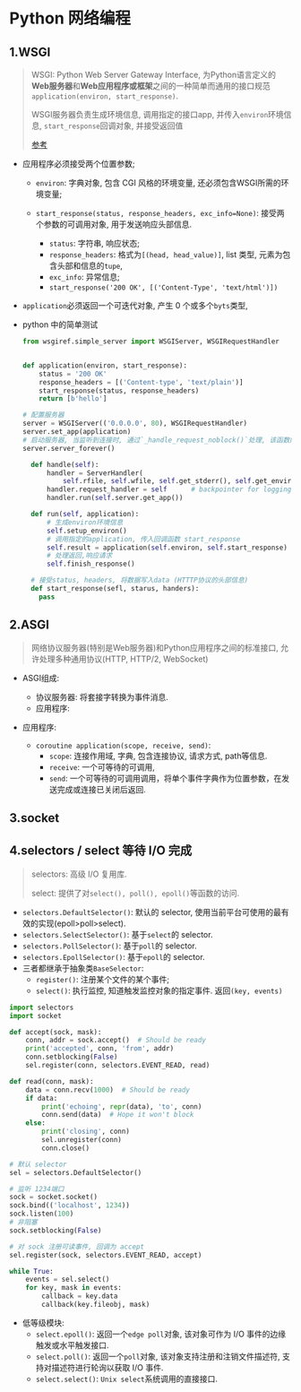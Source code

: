 # Python 网络编程

## 1.WSGI

> WSGI: Python Web Server Gateway Interface, 为Python语言定义的**Web服务器**和**Web应用程序或框架**之间的一种简单而通用的接口规范`application(environ, start_response)`.
>
> WSGI服务器负责生成环境信息, 调用指定的接口app, 并传入`environ`环境信息, `start_response`回调对象, 并接受返回值
>
> [参考](https://www.python.org/dev/peps/pep-3333/)

- 应用程序必须接受两个位置参数;

  - `environ`: 字典对象, 包含 CGI 风格的环境变量, 还必须包含WSGI所需的环境变量;

  - `start_response(status, response_headers, exc_info=None)`: 接受两个参数的可调用对象, 用于发送响应头部信息.

    - `status`: 字符串, 响应状态;
    - `response_headers`: 格式为`[(head, head_value)]`, list 类型, 元素为包含头部和信息的`tupe`,
    - `exc_info`: 异常信息;
    - `start_response('200 OK', [('Content-Type', 'text/html')])`

- `application`必须返回一个可迭代对象, 产生 0 个或多个`byts`类型,

- python 中的简单测试

  ```python
  from wsgiref.simple_server import WSGIServer, WSGIRequestHandler


  def application(environ, start_response):
      status = '200 OK'
      response_headers = [('Content-type', 'text/plain')]
      start_response(status, response_headers)
      return [b'hello']

  # 配置服务器
  server = WSGIServer(('0.0.0.0', 80), WSGIRequestHandler)
  server.set_app(application)
  # 启动服务器, 当监听到连接时, 通过`_handle_request_noblock()`处理, 该函数内部通过 一系列调用, 最后会实例化RequestHandlerClass, ReqestHandlerClass初始化时会执行handle方法 对于WSGI, WSGIRequsestHandler().handle();
  server.server_forever()

    def handle(self):
        handler = ServerHandler(
            self.rfile, self.wfile, self.get_stderr(), self.get_environ())
        handler.request_handler = self      # backpointer for logging
        handler.run(self.server.get_app())

    def run(self, application):
        # 生成environ环境信息
        self.setup_environ()
        # 调用指定的application, 传入回调函数 start_response
        self.result = application(self.environ, self.start_response)
        # 处理返回,响应请求
        self.finish_response()

    # 接受status, headers, 将数据写入data (HTTTP协议的头部信息)
    def start_response(sefl, starus, handers):
      pass
  ```

## 2.ASGI

> 网络协议服务器(特别是Web服务器)和Python应用程序之间的标准接口, 允许处理多种通用协议(HTTP, HTTP/2, WebSocket)

- ASGI组成:
  - 协议服务器: 将套接字转换为事件消息.
  - 应用程序:

- 应用程序:
  - `coroutine application(scope, receive, send)`:
    - `scope`: 连接作用域, 字典, 包含连接协议, 请求方式, path等信息.
    - `receive`: 一个可等待的可调用, 
    - `send`: 一个可等待的可调用调用，将单个事件字典作为位置参数，在发送完成或连接已关闭后返回.

## 3.socket

## 4.selectors / select 等待 I/O 完成

> selectors: 高级 I/O 复用库.
>
> select: 提供了对`select(), poll(), epoll()`等函数的访问.

- `selectors.DefaultSelector()`: 默认的 selector, 使用当前平台可使用的最有效的实现(epoll>poll>select).
- `selectors.SelectSelector()`: 基于`select`的 selector.
- `selectors.PollSelector()`: 基于`poll`的 selector.
- `selectors.EpollSelector()`: 基于`epoll`的 selector.
- 三者都继承于抽象类`BaseSelector`:
  - `register()`: 注册某个文件的某个事件;
  - `select()`: 执行监控, 知道触发监控对象的指定事件. 返回`(key, events)`

```python
import selectors
import socket

def accept(sock, mask):
    conn, addr = sock.accept()  # Should be ready
    print('accepted', conn, 'from', addr)
    conn.setblocking(False)
    sel.register(conn, selectors.EVENT_READ, read)

def read(conn, mask):
    data = conn.recv(1000)  # Should be ready
    if data:
        print('echoing', repr(data), 'to', conn)
        conn.send(data)  # Hope it won't block
    else:
        print('closing', conn)
        sel.unregister(conn)
        conn.close()

# 默认 selector
sel = selectors.DefaultSelector()

# 监听 1234端口
sock = socket.socket()
sock.bind(('localhost', 1234))
sock.listen(100)
# 非阻塞
sock.setblocking(False)

# 对 sock 注册可读事件, 回调为 accept
sel.register(sock, selectors.EVENT_READ, accept)

while True:
    events = sel.select()
    for key, mask in events:
        callback = key.data
        callback(key.fileobj, mask)
```

- 低等级模块:
  - `select.epoll()`: 返回一个`edge poll`对象, 该对象可作为 I/O 事件的边缘触发或水平触发接口.
  - `select.poll()`: 返回一个`poll`对象, 该对象支持注册和注销文件描述符, 支持对描述符进行轮询以获取 I/O 事件.
  - `select.select()`: `Unix select`系统调用的直接接口.
